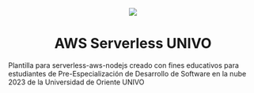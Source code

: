 <p align="center">
    <a href="https://univo.edu.sv" target="_blank">
        <img src="https://www.univo.edu.sv/wp-content/uploads/2019/09/lo2.png">
    </a>
</p>    
<h1 align="center">AWS Serverless UNIVO</h1>

Plantilla para serverless-aws-nodejs creado con fines educativos para estudiantes de Pre-Especialización de Desarrollo de Software en la nube 2023 de la Universidad de Oriente UNIVO
